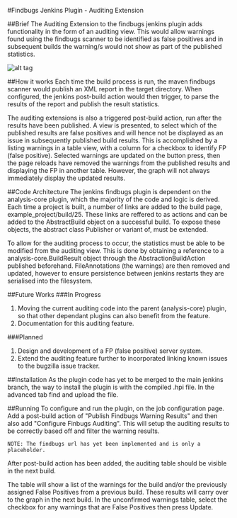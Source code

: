 #Findbugs Jenkins Plugin - Auditing Extension

##Brief
The Auditing Extension to the findbugs jenkins plugin adds functionality in the form of an auditing view. This would allow warnings found using the findbugs scanner to be identified as false positives and in subsequent builds the warning/s would not show as part of the published statistics. 

![alt tag](https://raw.github.com/willtmwu/SecureEngineeringProcess_OpenSource/master/plugins/pictures/findbugs-audit_view.png)

##How it works
Each time the build process is run, the maven findbugs scanner would publish an XML report in the target directory. When configured, the jenkins post-build action would then trigger, to parse the results of the report and publish the result statistics. 

The auditing extensions is also a triggered post-build action, run after the results have been published. A view is presented, to select which of the published results are false positives and will hence not be displayed as an issue in subsequently published build results. This is accomplished by a listing warnings in a table view, with a column for a checkbox to identify FP (false positive). Selected warnings are updated on the button press, then the page reloads have removed the warnings from the published results and displaying the FP in another table. However, the graph will not always immediately display the updated results. 

##Code Architecture
The jenkins findbugs plugin is dependent on the analysis-core plugin, which the majority of the code and logic is derived. Each time a project is built, a number of links are added to the build page, example_project/build/25. These links are reffered to as actions and can be added to the AbstractBuild object on a successful build. To expose these objects, the abstract class Publisher or variant of, must be extended. 

To allow for the auditing process to occur, the statistics must be able to be modified from the auditing view. This is done by obtaining a reference to a analysis-core.BuildResult object through the AbstractionBuildAction published beforehand. FileAnnotations (the warnings) are then removed and updated, however to ensure persistence between jenkins restarts they are serialised into the filesystem. 

##Future Works
###In Progress
1. Moving the current auditing code into the parent (analysis-core) plugin, so that other dependant plugins can also benefit from the feature. 
2. Documentation for this auditing feature. 
        
###Planned
1. Design and development of a FP (false positive) server system. 
2. Extend the auditing feature further to incorporated linking known issues to the bugzilla issue tracker. 

##Installation
As the plugin code has yet to be merged to the main jenkins branch, the way to install the plugin is with the compiled .hpi file. In the advanced tab find and upload the file. 

##Running
To configure and run the plugin, on the job configuration page. Add a post-build action of "Publish Findbugs Warning Results" and then also add "Configure Finbugs Auditing". This will setup the auditing results to be correctly based off and filter the warning results. 

	NOTE: The findbugs url has yet been implemented and is only a placeholder. 

After post-build action has been added, the auditing table should be visible in the next build. 

The table will show a list of the warnings for the build and/or the previously assigned False Positives from a previous build. These results will carry over to the graph in the next build. In the unconfirmed warnings table, select the checkbox for any warnings that are False Positives then press Update. 


